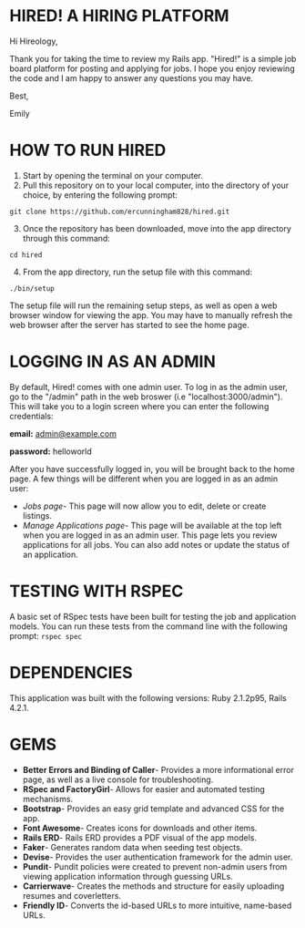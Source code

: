 HIRED! A HIRING PLATFORM
=======
Hi Hireology,

Thank you for taking the time to review my Rails app. "Hired!" is a simple job board platform for posting and applying for jobs.  I hope you enjoy reviewing the code and I am happy to answer any questions you may have.  

Best,

Emily

HOW TO RUN HIRED
=================
1. Start by opening the terminal on your computer.
2. Pull this repository on to your local computer, into the directory of your choice, by entering the following prompt:
```
git clone https://github.com/ercunningham828/hired.git
```
3. Once the repository has been downloaded, move into the app directory through this command:
```
cd hired
```
4. From the app directory, run the setup file with this command:
```
./bin/setup
```

The setup file will run the remaining setup steps, as well as open a web browser window for viewing the app.  You may have to manually refresh the web browser after the server has started to see the home page.

LOGGING IN AS AN ADMIN
=======================
By default, Hired! comes with one admin user.  To log in as the admin user, go to the "/admin" path in the web broswer (i.e "localhost:3000/admin").  This will take you to a login screen where you can enter the following credentials:

**email:** admin@example.com

**password:** helloworld

After you have successfully logged in, you will be brought back to the home page.  A few things will be different when you are logged in as an admin user:

* *Jobs page*- This page will now allow you to edit, delete or create listings.
* *Manage Applications page*- This page will be available at the top left when you are logged in as an admin user.  This page lets you review applications for all jobs.  You can also add notes or update the status of an application.  

TESTING WITH RSPEC
===================
A basic set of RSpec tests have been built for testing the job and application models.  You can run these tests from the command line with the following prompt:
```rspec spec```

DEPENDENCIES
=============
This application was built with the following versions: Ruby 2.1.2p95, Rails 4.2.1.  

GEMS
======

* **Better Errors and Binding of Caller**- Provides a more informational error page, as well as a live console for troubleshooting.
* **RSpec and FactoryGirl**- Allows for easier and automated testing mechanisms.
* **Bootstrap**- Provides an easy grid template and advanced CSS for the app.
* **Font Awesome**- Creates icons for downloads and other items.
* **Rails ERD**- Rails ERD provides a PDF visual of the app models. 
* **Faker**- Generates random data when seeding test objects.
* **Devise**- Provides the user authentication framework for the admin user.
* **Pundit**- Pundit policies were created to prevent non-admin users from viewing application information through guessing URLs.
* **Carrierwave**- Creates the methods and structure for easily uploading resumes and coverletters.
* **Friendly ID**- Converts the id-based URLs to more intuitive, name-based URLs.
